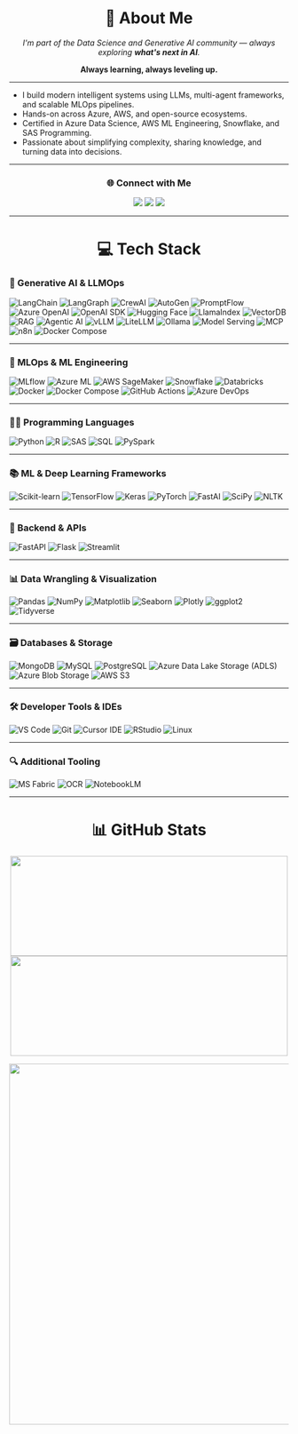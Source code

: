 <h1 align="center">💫 About Me</h1>

<p align="center"><em>I'm part of the Data Science and Generative AI community — always exploring <strong>what's next in AI</strong>.</em></p>

<p align="center"><strong>Always learning, always leveling up.</strong></p>

---

- I build modern intelligent systems using LLMs, multi-agent frameworks, and scalable MLOps pipelines.
- Hands-on across Azure, AWS, and open-source ecosystems.
- Certified in Azure Data Science, AWS ML Engineering, Snowflake, and SAS Programming.
- Passionate about simplifying complexity, sharing knowledge, and turning data into decisions.

---

<h3 align="center">🌐 Connect with Me</h3>
<p align="center">
  <a href="https://www.linkedin.com/in/renswick-delvar-33152b1a5/"><img src="https://img.shields.io/badge/LinkedIn-%230077B5.svg?logo=linkedin&logoColor=white" /></a>
  <a href="https://medium.com/@renswick.d"><img src="https://img.shields.io/badge/Medium-12100E?logo=medium&logoColor=white" /></a>
  <a href="mailto:renswick.delver@gmail.com"><img src="https://img.shields.io/badge/Email-D14836?logo=gmail&logoColor=white" /></a>
</p>

---

<h1 align="center">💻 Tech Stack</h1>

### 🧠 Generative AI & LLMOps

![LangChain](https://img.shields.io/badge/LangChain-1E1E1E?style=for-the-badge&logo=openai&logoColor=white)
![LangGraph](https://img.shields.io/badge/LangGraph-5A5A5A?style=for-the-badge)
![CrewAI](https://img.shields.io/badge/CrewAI-6C2BD9?style=for-the-badge)
![AutoGen](https://img.shields.io/badge/AutoGen-00A3C4?style=for-the-badge)
![PromptFlow](https://img.shields.io/badge/PromptFlow-0078D4?style=for-the-badge&logo=microsoft&logoColor=white)
![Azure OpenAI](https://img.shields.io/badge/Azure%20OpenAI-008AD7?style=for-the-badge&logo=microsoftazure&logoColor=white)
![OpenAI SDK](https://img.shields.io/badge/OpenAI%20SDK-412991?style=for-the-badge&logo=openai&logoColor=white)
![Hugging Face](https://img.shields.io/badge/Hugging%20Face-FFD21F?style=for-the-badge&logo=huggingface&logoColor=black)
![LlamaIndex](https://img.shields.io/badge/LlamaIndex-9B59B6?style=for-the-badge)
![VectorDB](https://img.shields.io/badge/VectorDB-7B68EE?style=for-the-badge)
![RAG](https://img.shields.io/badge/RAG-444444?style=for-the-badge)
![Agentic AI](https://img.shields.io/badge/Agentic%20AI-0A66C2?style=for-the-badge)
![vLLM](https://img.shields.io/badge/vLLM-000000?style=for-the-badge)
![LiteLLM](https://img.shields.io/badge/LiteLLM-228BE6?style=for-the-badge)
![Ollama](https://img.shields.io/badge/Ollama-222222?style=for-the-badge)
![Model Serving](https://img.shields.io/badge/Model%20Serving-4B0082?style=for-the-badge)
![MCP](https://img.shields.io/badge/MCP-0052CC?style=for-the-badge)
![n8n](https://img.shields.io/badge/n8n-FF6D00?style=for-the-badge&logo=n8n&logoColor=white)
![Docker Compose](https://img.shields.io/badge/Docker--Compose-2496ED?style=for-the-badge&logo=docker&logoColor=white)

---

### 🔁 MLOps & ML Engineering

![MLflow](https://img.shields.io/badge/MLflow-017ACC?style=for-the-badge&logo=mlflow&logoColor=white)
![Azure ML](https://img.shields.io/badge/Azure%20ML-0078D4?style=for-the-badge&logo=microsoftazure&logoColor=white)
![AWS SageMaker](https://img.shields.io/badge/SageMaker-232F3E?style=for-the-badge&logo=amazonaws&logoColor=white)
![Snowflake](https://img.shields.io/badge/Snowflake-56B9EB?style=for-the-badge&logo=snowflake&logoColor=white)
![Databricks](https://img.shields.io/badge/Databricks-EF3E36?style=for-the-badge&logo=databricks&logoColor=white)
![Docker](https://img.shields.io/badge/Docker-0db7ed?style=for-the-badge&logo=docker&logoColor=white)
![Docker Compose](https://img.shields.io/badge/Docker--Compose-2496ED?style=for-the-badge&logo=docker&logoColor=white)
![GitHub Actions](https://img.shields.io/badge/GitHub%20Actions-2088FF?style=for-the-badge&logo=githubactions&logoColor=white)
![Azure DevOps](https://img.shields.io/badge/Azure%20DevOps-0078D7?style=for-the-badge&logo=azuredevops&logoColor=white)

---

### 👨‍💻 Programming Languages
![Python](https://img.shields.io/badge/Python-3670A0?style=for-the-badge&logo=python&logoColor=ffdd54)
![R](https://img.shields.io/badge/R-276DC3?style=for-the-badge&logo=r&logoColor=white)
![SAS](https://img.shields.io/badge/SAS-066699?style=for-the-badge&logo=sas&logoColor=white)
![SQL](https://img.shields.io/badge/SQL-07405E?style=for-the-badge&logo=sqlite&logoColor=white)
![PySpark](https://img.shields.io/badge/PySpark-FDEE21?style=for-the-badge&logo=apachespark&logoColor=black)

---

### 📚 ML & Deep Learning Frameworks
![Scikit-learn](https://img.shields.io/badge/Scikit--Learn-F7931E?style=for-the-badge&logo=scikit-learn&logoColor=white)
![TensorFlow](https://img.shields.io/badge/TensorFlow-FF6F00?style=for-the-badge&logo=tensorflow&logoColor=white)
![Keras](https://img.shields.io/badge/Keras-D00000?style=for-the-badge&logo=keras&logoColor=white)
![PyTorch](https://img.shields.io/badge/PyTorch-EE4C2C?style=for-the-badge&logo=pytorch&logoColor=white)
![FastAI](https://img.shields.io/badge/FastAI-00B4B6?style=for-the-badge)
![SciPy](https://img.shields.io/badge/SciPy-8CAAE6?style=for-the-badge&logo=scipy&logoColor=white)
![NLTK](https://img.shields.io/badge/NLTK-005F86?style=for-the-badge)

---

### 🧩 Backend & APIs
![FastAPI](https://img.shields.io/badge/FastAPI-005571?style=for-the-badge&logo=fastapi&logoColor=white)
![Flask](https://img.shields.io/badge/Flask-000000?style=for-the-badge&logo=flask&logoColor=white)
![Streamlit](https://img.shields.io/badge/Streamlit-FF4B4B?style=for-the-badge&logo=streamlit&logoColor=white)

---

### 📊 Data Wrangling & Visualization
![Pandas](https://img.shields.io/badge/Pandas-150458?style=for-the-badge&logo=pandas&logoColor=white)
![NumPy](https://img.shields.io/badge/NumPy-013243?style=for-the-badge&logo=numpy&logoColor=white)
![Matplotlib](https://img.shields.io/badge/Matplotlib-11557C?style=for-the-badge&logo=plotly&logoColor=white)
![Seaborn](https://img.shields.io/badge/Seaborn-43B02A?style=for-the-badge)
![Plotly](https://img.shields.io/badge/Plotly-3F4F75?style=for-the-badge&logo=plotly&logoColor=white)
![ggplot2](https://img.shields.io/badge/ggplot2-276DC3?style=for-the-badge&logo=r&logoColor=white)
![Tidyverse](https://img.shields.io/badge/Tidyverse-3366CC?style=for-the-badge)

---

### 🗃️ Databases & Storage
![MongoDB](https://img.shields.io/badge/MongoDB-4EA94B?style=for-the-badge&logo=mongodb&logoColor=white)
![MySQL](https://img.shields.io/badge/MySQL-4479A1?style=for-the-badge&logo=mysql&logoColor=white)
![PostgreSQL](https://img.shields.io/badge/PostgreSQL-336791?style=for-the-badge&logo=postgresql&logoColor=white)
![Azure Data Lake Storage (ADLS)](https://img.shields.io/badge/Azure%20Data%20Lake-0078D4?style=for-the-badge&logo=microsoftazure&logoColor=white)
![Azure Blob Storage](https://img.shields.io/badge/Azure%20Blob-0089D6?style=for-the-badge&logo=microsoftazure&logoColor=white)
![AWS S3](https://img.shields.io/badge/AWS%20S3-FF9900?style=for-the-badge&logo=amazonaws&logoColor=white)

---

### 🛠️ Developer Tools & IDEs
![VS Code](https://img.shields.io/badge/VSCode-007ACC?style=for-the-badge&logo=visual-studio-code&logoColor=white)
![Git](https://img.shields.io/badge/Git-F05032?style=for-the-badge&logo=git&logoColor=white)
![Cursor IDE](https://img.shields.io/badge/Cursor-000000?style=for-the-badge)
![RStudio](https://img.shields.io/badge/RStudio-75AADB?style=for-the-badge&logo=rstudio&logoColor=white)
![Linux](https://img.shields.io/badge/Linux-FCC624?style=for-the-badge&logo=linux&logoColor=black)

---

### 🔍 Additional Tooling
![MS Fabric](https://img.shields.io/badge/MS%20Fabric-0078D4?style=for-the-badge&logo=microsoft&logoColor=white)
![OCR](https://img.shields.io/badge/OCR-FF9900?style=for-the-badge)
![NotebookLM](https://img.shields.io/badge/NotebookLM-800080?style=for-the-badge)

---

<h1 align="center">📊 GitHub Stats</h1>

<p align="center"> 
    <img src="https://github-readme-stats.vercel.app/api?username=renswickd&theme=holi&hide_border=false&include_all_commits=false&count_private=false" height="180" width="500"/> 
    <img src="https://github-readme-stats.vercel.app/api/top-langs/?username=renswickd&theme=holi&hide_border=false&include_all_commits=false&count_private=false&layout=compact" height="180" width="500"/> 
</p> 

<p align="center"> 
    <img src="https://nirzak-streak-stats.vercel.app/?user=renswickd&theme=holi&hide_border=false" width="650"/> 
</p>
